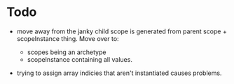 # Todo

* move away from the janky child scope is generated from parent
  scope + scopeInstance thing. Move over to:

    * scopes being an archetype
    * scopeInstance containing all values.

* trying to assign array indicies that aren't instantiated causes problems.
